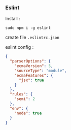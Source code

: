 ### Eslint

Install :

```shell
sudo npm i -g eslint
```

create file `.eslintrc.json`

eslint config :

```json
{
  "parserOptions": {
    "ecmaVersion": 5,
    "sourceType": "module",
    "ecmaFeatures": {
      "jsx": true
    }
  },
  "rules": {
    "semi": 2
  },
  "env": {
    "node": true
  }
}

```
